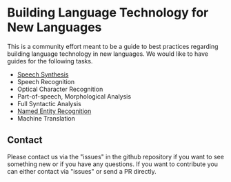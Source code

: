 # Building Language Technology for New Languages

This is a community effort meant to be a guide to best practices regarding building language technology in new languages.
We would like to have guides for the following tasks.

* [Speech Synthesis](speech-synthesis/)
* Speech Recognition
* Optical Character Recognition
* Part-of-speech, Morphological Analysis
* Full Syntactic Analysis
* [Named Entity Recognition](named-entity-recognition/)
* Machine Translation

## Contact

Please contact us via the "issues" in the github repository if you want to see something new or if you have any questions. If you want to contribute you can either contact via "issues" or send a PR directly.
